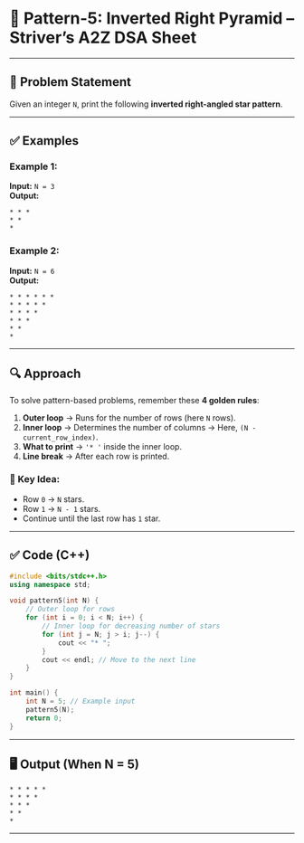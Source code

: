 # 🔻 Pattern-5: Inverted Right Pyramid – Striver’s A2Z DSA Sheet

---

## 📝 Problem Statement

Given an integer `N`, print the following **inverted right-angled star pattern**.

---

## ✅ Examples

### Example 1:
**Input:** `N = 3`  
**Output:**
```
* * *  
* *  
*  
```

### Example 2:
**Input:** `N = 6`  
**Output:**
```
* * * * * *  
* * * * *  
* * * *  
* * *  
* *  
*  
```

---

## 🔍 Approach

To solve pattern-based problems, remember these **4 golden rules**:

1. **Outer loop** → Runs for the number of rows (here `N` rows).
2. **Inner loop** → Determines the number of columns → Here, `(N - current_row_index)`.
3. **What to print** → `'* '` inside the inner loop.
4. **Line break** → After each row is printed.

### 🧠 Key Idea:
- Row `0` → `N` stars.  
- Row `1` → `N - 1` stars.  
- Continue until the last row has `1` star.

---

## ✅ Code (C++)

```cpp
#include <bits/stdc++.h>
using namespace std;

void pattern5(int N) {
    // Outer loop for rows
    for (int i = 0; i < N; i++) {
        // Inner loop for decreasing number of stars
        for (int j = N; j > i; j--) {
            cout << "* ";
        }
        cout << endl; // Move to the next line
    }
}

int main() {
    int N = 5; // Example input
    pattern5(N);
    return 0;
}
```

---

## 🖥️ Output (When N = 5)

```
* * * * *  
* * * *  
* * *  
* *  
*  
```

---
